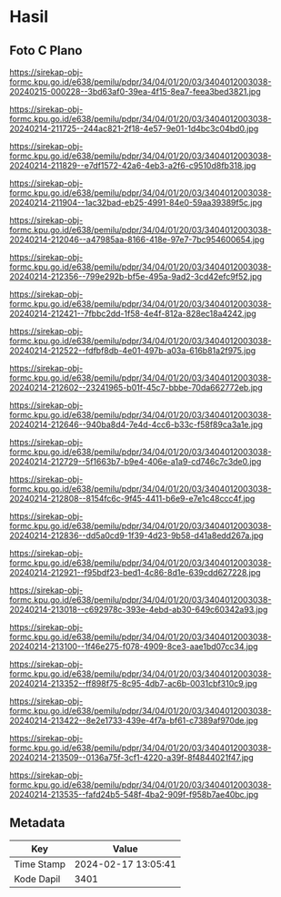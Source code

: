 # Hasil

## Foto C Plano

https://sirekap-obj-formc.kpu.go.id/e638/pemilu/pdpr/34/04/01/20/03/3404012003038-20240215-000228--3bd63af0-39ea-4f15-8ea7-feea3bed3821.jpg

https://sirekap-obj-formc.kpu.go.id/e638/pemilu/pdpr/34/04/01/20/03/3404012003038-20240214-211725--244ac821-2f18-4e57-9e01-1d4bc3c04bd0.jpg

https://sirekap-obj-formc.kpu.go.id/e638/pemilu/pdpr/34/04/01/20/03/3404012003038-20240214-211829--e7df1572-42a6-4eb3-a2f6-c9510d8fb318.jpg

https://sirekap-obj-formc.kpu.go.id/e638/pemilu/pdpr/34/04/01/20/03/3404012003038-20240214-211904--1ac32bad-eb25-4991-84e0-59aa39389f5c.jpg

https://sirekap-obj-formc.kpu.go.id/e638/pemilu/pdpr/34/04/01/20/03/3404012003038-20240214-212046--a47985aa-8166-418e-97e7-7bc954600654.jpg

https://sirekap-obj-formc.kpu.go.id/e638/pemilu/pdpr/34/04/01/20/03/3404012003038-20240214-212356--799e292b-bf5e-495a-9ad2-3cd42efc9f52.jpg

https://sirekap-obj-formc.kpu.go.id/e638/pemilu/pdpr/34/04/01/20/03/3404012003038-20240214-212421--7fbbc2dd-1f58-4e4f-812a-828ec18a4242.jpg

https://sirekap-obj-formc.kpu.go.id/e638/pemilu/pdpr/34/04/01/20/03/3404012003038-20240214-212522--fdfbf8db-4e01-497b-a03a-616b81a2f975.jpg

https://sirekap-obj-formc.kpu.go.id/e638/pemilu/pdpr/34/04/01/20/03/3404012003038-20240214-212602--23241965-b01f-45c7-bbbe-70da662772eb.jpg

https://sirekap-obj-formc.kpu.go.id/e638/pemilu/pdpr/34/04/01/20/03/3404012003038-20240214-212646--940ba8d4-7e4d-4cc6-b33c-f58f89ca3a1e.jpg

https://sirekap-obj-formc.kpu.go.id/e638/pemilu/pdpr/34/04/01/20/03/3404012003038-20240214-212729--5f1663b7-b9e4-406e-a1a9-cd746c7c3de0.jpg

https://sirekap-obj-formc.kpu.go.id/e638/pemilu/pdpr/34/04/01/20/03/3404012003038-20240214-212808--8154fc6c-9f45-4411-b6e9-e7e1c48ccc4f.jpg

https://sirekap-obj-formc.kpu.go.id/e638/pemilu/pdpr/34/04/01/20/03/3404012003038-20240214-212836--dd5a0cd9-1f39-4d23-9b58-d41a8edd267a.jpg

https://sirekap-obj-formc.kpu.go.id/e638/pemilu/pdpr/34/04/01/20/03/3404012003038-20240214-212921--f95bdf23-bed1-4c86-8d1e-639cdd627228.jpg

https://sirekap-obj-formc.kpu.go.id/e638/pemilu/pdpr/34/04/01/20/03/3404012003038-20240214-213018--c692978c-393e-4ebd-ab30-649c60342a93.jpg

https://sirekap-obj-formc.kpu.go.id/e638/pemilu/pdpr/34/04/01/20/03/3404012003038-20240214-213100--1f46e275-f078-4909-8ce3-aae1bd07cc34.jpg

https://sirekap-obj-formc.kpu.go.id/e638/pemilu/pdpr/34/04/01/20/03/3404012003038-20240214-213352--ff898f75-8c95-4db7-ac6b-0031cbf310c9.jpg

https://sirekap-obj-formc.kpu.go.id/e638/pemilu/pdpr/34/04/01/20/03/3404012003038-20240214-213422--8e2e1733-439e-4f7a-bf61-c7389af970de.jpg

https://sirekap-obj-formc.kpu.go.id/e638/pemilu/pdpr/34/04/01/20/03/3404012003038-20240214-213509--0136a75f-3cf1-4220-a39f-8f4844021f47.jpg

https://sirekap-obj-formc.kpu.go.id/e638/pemilu/pdpr/34/04/01/20/03/3404012003038-20240214-213535--fafd24b5-548f-4ba2-909f-f958b7ae40bc.jpg


## Metadata

| Key        | Value               |
| ---------- | ------------------- |
| Time Stamp | 2024-02-17 13:05:41 |
| Kode Dapil | 3401                |



